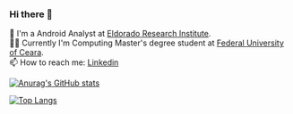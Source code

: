 ### Hi there 👋
:office: I'm a Android Analyst at [Eldorado Research Institute](https://www.eldorado.org.br/).   
:man_student: Currently I'm Computing Master's degree student at [Federal University of Ceara](https://www.quixada.ufc.br/).   
📫 How to reach me: [Linkedin](https://www.linkedin.com/in/gabriel-jorge-92168b52/) 
  
  
<!--
**gabrieltavares0123/gabrieltavares0123** is a ✨ _special_ ✨ repository because its `README.md` (this file) appears on your GitHub profile.

Here are some ideas to get you started:

- 🔭 I’m currently working on ...
- 🌱 I’m currently learning ...
- 👯 I’m looking to collaborate on ...
- 🤔 I’m looking for help with ...
- 💬 Ask me about ...
- 📫 How to reach me: ...
- 😄 Pronouns: ...
- ⚡ Fun fact: ...
-->
[![Anurag's GitHub stats](https://github-readme-stats.vercel.app/api?username=gabrieltavares0123&show_icons=true&theme=dracula)](https://github.com/anuraghazra/github-readme-stats)  

[![Top Langs](https://github-readme-stats.vercel.app/api/top-langs/?username=gabrieltavares0123&layout=compact&hide=shaderlab,hlsl,javascript,css,html)](https://github.com/anuraghazra/github-readme-stats)
